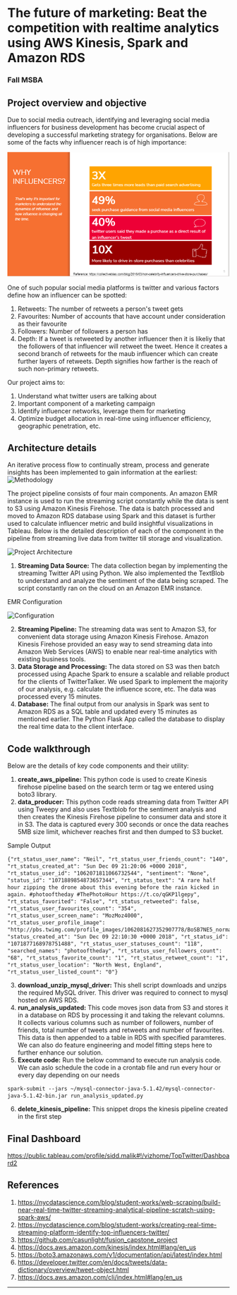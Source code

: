 # The future of marketing: Beat the competition with realtime analytics using AWS Kinesis, Spark and Amazon RDS
### Fall MSBA

## Project overview and objective
Due to social media outreach, identifying and leveraging social media influencers for business development has become crucial aspect of developing a successful marketing strategy for organisations. Below are some of the facts why influencer reach is of high importance:

![Influencer Importance](https://github.com/tarunsingh272/Future-of-Marketing/blob/master/Inf.PNG)

One of such popular social media platforms is twitter and various factors define how an influencer can be spotted:
1. Retweets: The number of retweets a person's tweet gets
2. Favourites: Number of accounts that have account under consideration as their favourite
3. Followers: Number of followers a person has
4. Depth: If a tweet is retweeted by another influencer then it is likeliy that the followers of that influencer will retweet the tweet. Hence it creates a second branch of retweets for the maub influencer which can create further layers of retweets. Depth signifies how farther is the reach of such non-primary retweets.

Our project aims to:
1. Understand what twitter users are talking about 
2. Important component of a marketing campaign
3. Identify influencer networks, leverage them for marketing
4. Optimize budget allocation in real-time using influencer efficiency, geographic penetration, etc.

## Architecture details

An iterative process flow to continually stream, process and generate insights has been implemented to gain information at the earliest:
![Methodology](https://github.umn.edu/singh899/trends-project-team2/blob/master/Diagrams/process.PNG)

The project pipeline consists of four main components. An amazon EMR instance is used to run the streaming script constantly while the data is sent to S3 using Amazon Kinesis Firehose. The data is batch processed and moved to Amazon RDS database using Spark and this dataset is further used to calculate influencer metric and build insightful visualizations in Tableau. Below is the detailed description of each of the component in the pipeline from streaming live data from twitter till storage and visualization.

![Project Architecture](https://github.umn.edu/singh899/trends-project-team2/blob/master/Diagrams/Arch2.PNG)

1. **Streaming Data Source:** The data collection began by implementing the streaming Twitter API using Python. We also implemented the TextBlob to understand and analyze the sentiment of the data being scraped. The script constantly ran on the cloud on an Amazon EMR instance.

EMR Configuration

![Configuration](https://github.umn.edu/singh899/trends-project-team2/blob/master/Diagrams/emr_config.PNG)

2. **Streaming Pipeline:** The streaming data was sent to Amazon S3, for convenient data storage using Amazon Kinesis Firehose. Amazon Kinesis Firehose provided an easy way to send streaming data into Amazon Web Services (AWS) to enable near real-time analytics with existing business tools.
3. **Data Storage and Processing:** The data stored on S3 was then batch processed using Apache Spark to ensure a scalable and reliable product for the clients of TwitterTalker. We used Spark to implement the majority of our analysis, e.g. calculate the influence score, etc. The data was processed every 15 minutes.
4. **Database:** The final output from our analysis in Spark was sent to Amazon RDS as a SQL table and updated every 15 minutes as mentioned earlier. The Python Flask App called the database to display the real time data to the client interface.

## Code walkthrough
Below are the details of key code components and their utility:
1. **create_aws_pipeline:** This python code is used to create Kinesis firehose pipeline based on the search term or tag we entered using boto3 library.
2. **data_producer:** This python code reads streaming data from Twitter API using Tweepy and also uses Textblob for the sentiment analysis and then creates the Kinesis Firehose pipeline to consumer data and store it in S3. The data is captured every 300 seconds or once the data reaches 5MB size limit, whichever reaches first and then dumped to S3 bucket.

Sample Output
```
{"rt_status_user_name": "Neil", "rt_status_user_friends_count": "140", "rt_status_created_at": "Sun Dec 09 21:20:06 +0000 2018", "rt_status_user_id": "1062071811066732544", "sentiment": "None", "status_id": "1071889854873657344", "rt_status_text": "A rare half hour zipping the drone about this evening before the rain kicked in again. #photooftheday #ThePhotoHour https://t.co/qGKP1lgepy", "rt_status_favorited": "False", "rt_status_retweeted": false, "rt_status_user_favourites_count": "354", "rt_status_user_screen_name": "MozMoz4000", "rt_status_user_profile_image": "http://pbs.twimg.com/profile_images/1062081627352907778/BoSB7NE5_normal.jpg", "status_created_at": "Sun Dec 09 22:10:30 +0000 2018", "rt_status_id": "1071877168978751488", "rt_status_user_statuses_count": "118", "searched_names": "photooftheday", "rt_status_user_followers_count": "68", "rt_status_favorite_count": "1", "rt_status_retweet_count": "1", "rt_status_user_location": "North West, England", "rt_status_user_listed_count": "0"}
```

3. **download_unzip_mysql_driver:** This shell script downloads and unzips the required MySQL driver. This driver was required to connect to mysql hosted on AWS RDS.
4. **run_analysis_updated:** This code moves json data from S3 and stores it in a database on RDS by processing it and taking the relevant columns. It collects various columns such as number of followers, number of friends, total number of tweets and retweets and number of favourites. This data is then appended to a table in RDS with specified paramteres. We can also do feature engineering and model fitting steps here to further enhance our solution.
5. **Execute code:** Run the below command to execute run analysis code. We can aslo schedule the code in a crontab file and run every hour or every day depending on our needs

```
spark-submit --jars ~/mysql-connector-java-5.1.42/mysql-connector-java-5.1.42-bin.jar run_analysis_updated.py
```

6. **delete_kinesis_pipeline:** This snippet drops the kinesis pipeline created in the first step


## Final Dashboard
https://public.tableau.com/profile/sidd.malik#!/vizhome/TopTwitter/Dashboard2

## References
1. https://nycdatascience.com/blog/student-works/web-scraping/build-near-real-time-twitter-streaming-analytical-pipeline-scratch-using-spark-aws/
2. https://nycdatascience.com/blog/student-works/creating-real-time-streaming-platform-identify-top-influencers-twitter/
3. https://github.com/casunlight/fusion_capstone_project
4. https://docs.aws.amazon.com/kinesis/index.html#lang/en_us
5. https://boto3.amazonaws.com/v1/documentation/api/latest/index.html
6. https://developer.twitter.com/en/docs/tweets/data-dictionary/overview/tweet-object.html
7. https://docs.aws.amazon.com/cli/index.html#lang/en_us


**********************************************************************************************************************************
